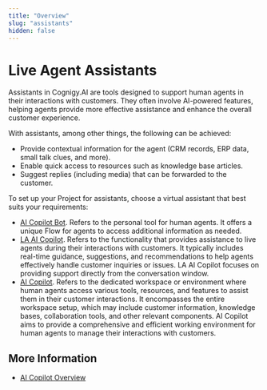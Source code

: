 ```yaml
---
title: "Overview" 
slug: "assistants" 
hidden: false 
---
```


# Live Agent Assistants

Assistants in Cognigy.AI are tools designed to support human agents in their interactions with customers. They often involve AI-powered features, helping agents provide more effective assistance and enhance the overall customer experience.

With assistants, among other things, the following can be achieved:

- Provide contextual information for the agent (CRM records, ERP data, small talk clues, and more).
- Enable quick access to resources such as knowledge base articles.
- Suggest replies (including media) that can be forwarded to the customer.

To set up your Project for assistants, choose a virtual assistant that best suits your requirements:

- [AI Copilot Bot](ai-copilot-bot.md). Refers to the personal tool for human agents. It offers a unique Flow for agents to access additional information as needed.
- [LA AI Copilot](la-ai-copilot.md). Refers to the functionality that provides assistance to live agents during their interactions with customers. It typically includes real-time guidance, suggestions, and recommendations to help agents effectively handle customer inquiries or issues. LA AI Copilot focuses on providing support directly from the conversation window.
- [AI Copilot](ai-copilot.md). Refers to the dedicated workspace or environment where human agents access various tools, resources, and features to assist them in their customer interactions. It encompasses the entire workspace setup, which may include customer information, knowledge bases, collaboration tools, and other relevant components. AI Copilot aims to provide a comprehensive and efficient working environment for human agents to manage their interactions with customers.

## More Information

- [AI Copilot Overview](../../ai-copilot/overview.md)
